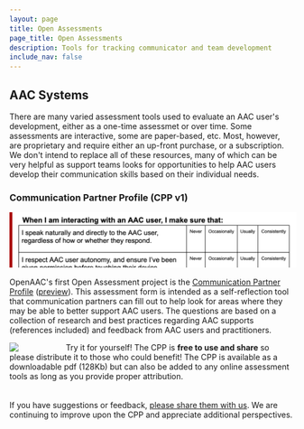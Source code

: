 ```yaml
---
layout: page
title: Open Assessments 
page_title: Open Assessments
description: Tools for tracking communicator and team development
include_nav: false
---
```


## AAC Systems

There are many varied assessment tools used to evaluate an AAC user's
development, either as a one-time assessmet or over time. Some
assessments are interactive, some are paper-based, etc. Most,
however, are proprietary and require either an up-front purchase,
or a subscription. We don't intend to replace all of these
resources, many of which can be very helpful as support teams
looks for opportunities to help AAC users develop their
communication skills based on their individual needs.

### Communication Partner Profile (CPP v1)

<a href="/assets/cppv1.pdf"><img src="/images/cpp_preview.png" style='max-width: 100%; border-left: 5px solid #a00;'/></a>

OpenAAC's first Open Assessment project is the 
<a href="/assets/cppv1.pdf">Communication Partner Profile</a> 
(<a href="https://drive.google.com/file/d/1-7b1bVpT49kCpViXRk4q6PfJu4GzmZG-/view">preview</a>). This assessment form is intended as a self-reflection tool that communication partners can
fill out to help look for areas where they may be able to
better support AAC users. The questions are based on a collection of
research and best practices regarding AAC supports (references included)
and feedback from AAC users and practitioners.

<a href="/assets/cppv1.pdf"><img src='https://d18vdu4p71yql0.cloudfront.net/libraries/noun-project/Download-595be86518.svg' style='width: 100px; float: left;'/></a>
Try it for yourself! The CPP is <b>free to use and share</b> so please distribute it
to those who could benefit! The CPP is available as a downloadable
pdf (128Kb) but can also be added to any online assessment tools
as long as you provide proper attribution.
<div style='clear: left; margin-bottom: 20px;'></div>

If you have suggestions or feedback, <a href="https://forms.gle/Ve6UuETYksWD5drn7">please share them with 
us</a>. We are continuing to improve upon the CPP and appreciate
additional perspectives.
